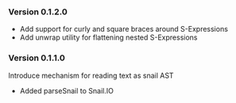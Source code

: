 ### Version 0.1.2.0

* Add support for curly and square braces around S-Expressions
* Add unwrap utility for flattening nested S-Expressions

### Version 0.1.1.0

Introduce mechanism for reading text as snail AST

* Added parseSnail to Snail.IO
